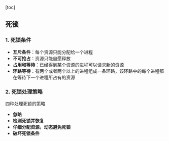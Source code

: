 [toc]

## 死锁

### 1. 死锁条件

- **互斥条件**：每个资源只能分配给一个进程
- **不可抢占**：资源只能自愿释放
- **占用和等待**：已经得到某个资源的进程可以请求新的资源
- **环路等待**：有两个或者两个以上的进程组成一条环路，该环路中的每个进程都在等待下一个进程所占有的资源



### 2. 死锁处理策略

四种处理死锁的策略

- **忽略**
- **检测死锁并恢复**
- **仔细分配资源，动态避免死锁**
- **破坏死锁条件**